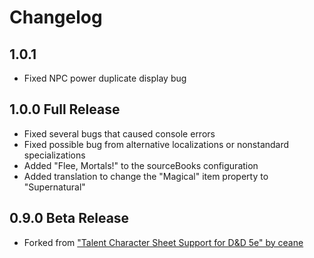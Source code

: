 # Changelog

## 1.0.1

- Fixed NPC power duplicate display bug

## 1.0.0 Full Release

- Fixed several bugs that caused console errors
- Fixed possible bug from alternative localizations or nonstandard specializations
- Added "Flee, Mortals!" to the sourceBooks configuration
- Added translation to change the "Magical" item property to "Supernatural"

## 0.9.0 Beta Release

- Forked from ["Talent Character Sheet Support for D&D 5e" by ceane](https://github.com/CeaneC/FoundryVTT-Talent)
